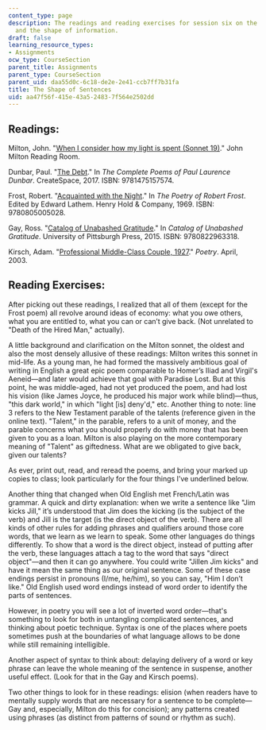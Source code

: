 ```yaml
---
content_type: page
description: The readings and reading exercises for session six on the shape of sentences
  and the shape of information.
draft: false
learning_resource_types:
- Assignments
ocw_type: CourseSection
parent_title: Assignments
parent_type: CourseSection
parent_uid: daa55d0c-6c18-de2e-2e41-ccb7ff7b31fa
title: The Shape of Sentences
uid: aa47f56f-415e-43a5-2483-7f564e2502dd
---
```

## Readings:

Milton, John. "[When I consider how my light is spent (Sonnet 19)](https://milton.host.dartmouth.edu/reading_room/sonnets/sonnet_19/text.shtml)." John Milton Reading Room.

Dunbar, Paul. "[The Debt](https://www.poetryfoundation.org/poems/44194/the-debt-56d22331136b0)." In *The Complete Poems of Paul Laurence Dunbar*. CreateSpace, 2017. ISBN: 9781475157574. 

Frost, Robert. "[Acquainted with the Night](https://www.poetryfoundation.org/poems/47548/acquainted-with-the-night)." In *The Poetry of Robert Frost*. Edited by Edward Lathem. Henry Hold & Company, 1969. ISBN: 9780805005028.

Gay, Ross. "[Catalog of Unabashed Gratitude](https://www.poetryfoundation.org/poems/58762/catalog-of-unabashed-gratitude)." In *Catalog of Unabashed Gratitude*. University of Pittsburgh Press, 2015. ISBN: 9780822963318.

Kirsch, Adam. "[Professional Middle-Class Couple, 1927](https://www.poetryfoundation.org/poetrymagazine/poems/56163/professional-middle-class-couple-1927)." *Poetry*. April, 2003.

## Reading Exercises:

After picking out these readings, I realized that all of them (except for the Frost poem) all revolve around ideas of economy: what you owe others, what you are entitled to, what you can or can’t give back. (Not unrelated to "Death of the Hired Man," actually).

A little background and clarification on the Milton sonnet, the oldest and also the most densely allusive of these readings: Milton writes this sonnet in mid-life. As a young man, he had formed the massively ambitious goal of writing in English a great epic poem comparable to Homer’s Iliad and Virgil's Aeneid—and later would achieve that goal with Paradise Lost. But at this point, he was middle-aged, had not yet produced the poem, and had lost his vision (like James Joyce, he produced his major work while blind)—thus, "this dark world," in which "light \[is\] deny'd," etc. Another thing to note: line 3 refers to the New Testament parable of the talents (reference given in the online text). "Talent," in the parable, refers to a unit of money, and the parable concerns what you should properly do with money that has been given to you as a loan. Milton is also playing on the more contemporary meaning of "Talent" as giftedness. What are we obligated to give back, given our talents?

As ever, print out, read, and reread the poems, and bring your marked up copies to class; look particularly for the four things I’ve underlined below.

Another thing that changed when Old English met French/Latin was grammar. A quick and dirty explanation: when we write a sentence like "Jim kicks Jill," it’s understood that Jim does the kicking (is the subject of the verb) and Jill is the target (is the direct object of the verb). There are all kinds of other rules for adding phrases and qualifiers around those core words, that we learn as we learn to speak. Some other languages do things differently. To show that a word is the direct object, instead of putting after the verb, these languages attach a tag to the word that says "direct object"—and then it can go anywhere. You could write "Jillen Jim kicks" and have it mean the same thing as our original sentence. Some of these case endings persist in pronouns (I/me, he/him), so you can say, "Him I don’t like." Old English used word endings instead of word order to identify the parts of sentences.

However, in poetry you will see a lot of inverted word order—that's something to look for both in untangling complicated sentences, and thinking about poetic technique. Syntax is one of the places where poets sometimes push at the boundaries of what language allows to be done while still remaining intelligible.

Another aspect of syntax to think about: delaying delivery of a word or key phrase can leave the whole meaning of the sentence in suspense, another useful effect. (Look for that in the Gay and Kirsch poems).

Two other things to look for in these readings: elision (when readers have to mentally supply words that are necessary for a sentence to be complete—Gay and, especially, Milton do this for concision); any patterns created using phrases (as distinct from patterns of sound or rhythm as such).